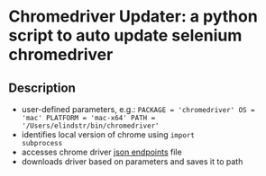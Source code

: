 # Chromedriver Updater: a python script to auto update selenium chromedriver

## Description

* user-defined parameters, e.g.: 
    <code>PACKAGE = 'chromedriver'
    OS = 'mac'
    PLATFORM = 'mac-x64'
    PATH = '/Users/elindstr/bin/chromedriver'</code>
* identifies local version of chrome using <code>import subprocess</code>
* accesses chrome driver [json endpoints](https://googlechromelabs.github.io/chrome-for-testing/known-good-versions-with-downloads.json') file
* downloads driver based on parameters and saves it to path

